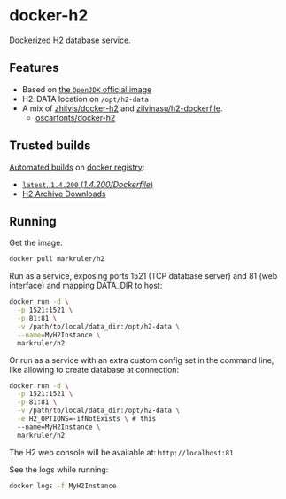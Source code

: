 # docker-h2

Dockerized H2 database service.

## Features

- Based on [the `OpenJDK` official image](https://hub.docker.com/r/_/openjdk/)
- H2-DATA location on `/opt/h2-data`
- A mix of [zhilvis/docker-h2](https://github.com/zhilvis/docker-h2) and [zilvinasu/h2-dockerfile](https://github.com/zilvinasu/h2-dockerfile).
  - [oscarfonts/docker-h2](https://github.com/oscarfonts/docker-h2)

## Trusted builds

[Automated builds](https://hub.docker.com/r/markruler/h2/tags) on [docker registry](https://registry.hub.docker.com/):

- [`latest`, `1.4.200` (*1.4.200/Dockerfile*)](1.4.200/Dockerfile)
- [H2 Archive Downloads](https://www.h2database.com/html/download-archive.html)

## Running

Get the image:

```bash
docker pull markruler/h2
```

Run as a service, exposing ports 1521 (TCP database server) and 81 (web interface) and mapping DATA_DIR to host:

```bash
docker run -d \
  -p 1521:1521 \
  -p 81:81 \
  -v /path/to/local/data_dir:/opt/h2-data \
  --name=MyH2Instance \
  markruler/h2
```

Or run as a service with an extra custom config set in the command line, like allowing to create database at connection:

```bash
docker run -d \
  -p 1521:1521 \
  -p 81:81 \
  -v /path/to/local/data_dir:/opt/h2-data \
  -e H2_OPTIONS=-ifNotExists \ # this
  --name=MyH2Instance \
  markruler/h2
```

The H2 web console will be available at: `http://localhost:81`

See the logs while running:

```bash
docker logs -f MyH2Instance
```
